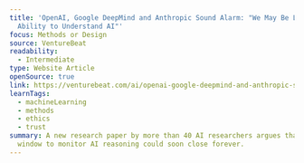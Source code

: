 ```yaml
---
title: 'OpenAI, Google DeepMind and Anthropic Sound Alarm: "We May Be Losing the
  Ability to Understand AI"'
focus: Methods or Design
source: VentureBeat
readability:
  - Intermediate
type: Website Article
openSource: true
link: https://venturebeat.com/ai/openai-google-deepmind-and-anthropic-sound-alarm-we-may-be-losing-the-ability-to-understand-ai/
learnTags:
  - machineLearning
  - methods
  - ethics
  - trust
summary: A new research paper by more than 40 AI researchers argues that a brief
  window to monitor AI reasoning could soon close forever.
---
```

